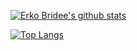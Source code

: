 [![Erko Bridee's github stats](https://github-readme-stats.vercel.app/api?show_icons=true&hide_border=true&count_private=true&username=erkobridee)](https://github.com/erkobridee)

[![Top Langs](https://github-readme-stats.vercel.app/api/top-langs/?username=erkobridee)](https://github.com/erkobridee)
